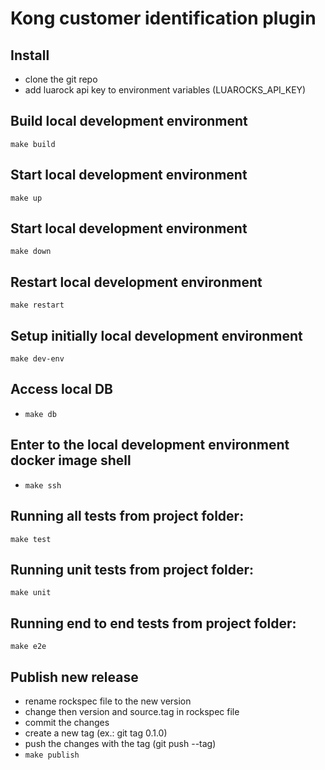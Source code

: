 # Kong customer identification plugin

## Install
 - clone the git repo
 - add luarock api key to environment variables (LUAROCKS_API_KEY)

## Build local development environment

`make build`

## Start local development environment

`make up`

## Start local development environment

`make down`

## Restart local development environment

`make restart`

## Setup initially local development environment

`make dev-env`

## Access local DB

- `make db`

## Enter to the local development environment docker image shell

- `make ssh`

## Running all tests from project folder:

`make test`

## Running unit tests from project folder:

`make unit`

## Running end to end tests from project folder:

`make e2e`

## Publish new release
 - rename rockspec file to the new version
 - change then version and source.tag in rockspec file
 - commit the changes
 - create a new tag (ex.: git tag 0.1.0)
 - push the changes with the tag (git push --tag)
 - `make publish`
